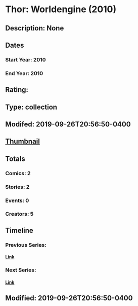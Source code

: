 # Thor: Worldengine (2010)
## Description: None
## Dates
### Start Year: 2010
### End Year: 2010
## Rating: 
## Type: collection
## Modifed: 2019-09-26T20:56:50-0400
## [Thumbnail](http://i.annihil.us/u/prod/marvel/i/mg/e/40/4c4deb003cad2.jpg)
## Totals
### Comics: 2
### Stories: 2
### Events: 0
### Creators: 5
## Timeline
### Previous Series: 
#### [Link]()
### Next Series: 
#### [Link]()
## Modified: 2019-09-26T20:56:50-0400